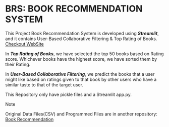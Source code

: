# BRS: BOOK RECOMMENDATION SYSTEM

This Project Book Recommendation System is developed using **_Streamlit_**, and it contains User-Based Collaborative Filtering & Top Rating of Books. [Checkout WebSite](https://brsbookrecommendation.streamlit.app/)

In **_Top Rating of Books_**, we have selected the top 50 books based on Rating score. Whichever books have the highest score, we have sorted them by their Rating.

In **_User-Based Collaborative Filtering_**, we predict the books that a user might like based on ratings given to that book by other users who have a similar 
taste to that of the target user.


This Repository only have pickle files and a Streamlit app.py. 

>[!NOTE]
Original Data Files(CSV) and Programmed Files are in another repository: [Book Recommendation](https://github.com/hetshah13/Book_Recommendation)

